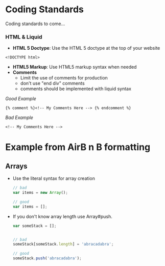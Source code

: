 # Coding Standards

Coding standards to come...

### <a name='types'>HTML & Liquid</a>

- **HTML 5 Doctype**: Use the HTML 5 doctype at the top of your website

`<!DOCTYPE html>`

- **HTML5 Markup**: Use HTML5 markup syntax when needed
- **Comments**
    - Limit the use of comments for production
    - don't use "end div" comments
    - comments should be implemented with liquid syntax

*Good Example*
```
{% comment %}<!-- My Comments Here --> {% endcomment %}
```

*Bad Example*
```
<!-- My Comments Here -->
```




# Example from AirB n B formatting
## <a name='arrays'>Arrays</a>

  - Use the literal syntax for array creation

    ```javascript
    // bad
    var items = new Array();

    // good
    var items = [];
    ```

  - If you don't know array length use Array#push.

    ```javascript
    var someStack = [];


    // bad
    someStack[someStack.length] = 'abracadabra';

    // good
    someStack.push('abracadabra');
    ```
